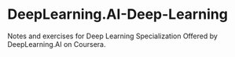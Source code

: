 # DeepLearning.AI-Deep-Learning
Notes and exercises for Deep Learning Specialization Offered by DeepLearning.AI on Coursera.
